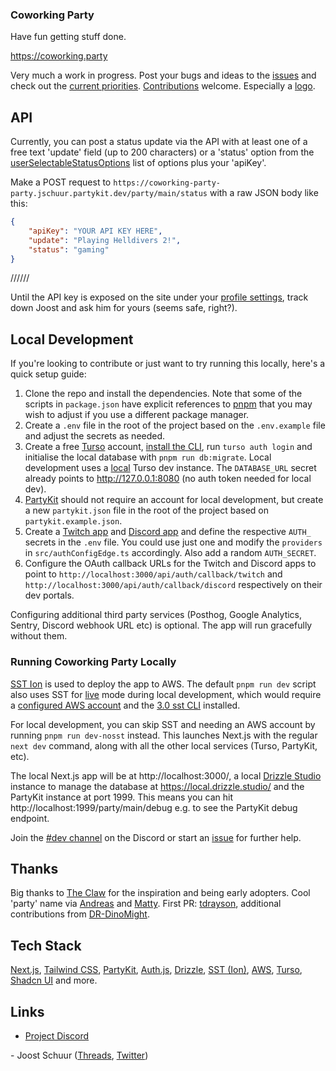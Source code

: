 ### Coworking Party

Have fun getting stuff done.

https://coworking.party

Very much a work in progress. Post your bugs and ideas to the [issues](https://github.com/jschuur/coworking.party/issues) and check out the [current priorities](https://github.com/users/jschuur/projects/7). [Contributions](https://github.com/jschuur/coworking.party/labels/good%20first%20issue) welcome. Especially a [logo](https://github.com/jschuur/coworking.party/issues/17).

## API

Currently, you can post a status update via the API with at least one of a free text 'update' field (up to 200 characters) or a 'status' option from the [userSelectableStatusOptions](./src/statusOptions.ts) list of options plus your 'apiKey'.

Make a POST request to `https://coworking-party-party.jschuur.partykit.dev/party/main/status` with a raw JSON body like this:

```JSON
{
    "apiKey": "YOUR API KEY HERE",
    "update": "Playing Helldivers 2!",
    "status": "gaming"
}
```
//////

Until the API key is exposed on the site under your [profile settings](https://github.com/jschuur/coworking.party/issues/6), track down Joost and ask him for yours (seems safe, right?).

## Local Development

If you're looking to contribute or just want to try running this locally, here's a quick setup guide:

1. Clone the repo and install the dependencies. Note that some of the scripts in `package.json` have explicit references to [pnpm](https://pnpm.io) that you may wish to adjust if you use a different package manager.
2. Create a `.env` file in the root of the project based on the `.env.example` file and adjust the secrets as needed.
3. Create a free [Turso](https://turso.tech/) account, [install the CLI](https://docs.turso.tech/cli/introduction), run `turso auth login` and initialise the local database with `pnpm run db:migrate`. Local development uses a [local](https://docs.turso.tech/local-development) Turso dev instance. The `DATABASE_URL` secret already points to http://127.0.0.1:8080 (no auth token needed for local dev).
4. [PartyKit](https://docs.partykit.io/) should not require an account for local development, but create a new `partykit.json` file in the root of the project based on `partykit.example.json`.
5. Create a [Twitch app](https://dev.twitch.tv/console/apps) and [Discord app](https://discord.com/developers/applications/) and define the respective `AUTH_` secrets in the `.env` file. You could use just one and modify the `providers` in `src/authConfigEdge.ts` accordingly. Also add a random `AUTH_SECRET`.
6. Configure the OAuth callback URLs for the Twitch and Discord apps to point to `http://localhost:3000/api/auth/callback/twitch` and `http://localhost:3000/api/auth/callback/discord` respectively on their dev portals.

Configuring additional third party services (Posthog, Google Analytics, Sentry, Discord webhook URL etc) is optional. The app will run gracefully without them.

### Running Coworking Party Locally

[SST Ion](https://ion.sst.dev/) is used to deploy the app to AWS. The default `pnpm run dev` script also uses SST for [live](https://ion.sst.dev/docs/live/) mode during local development, which would require a [configured AWS account](https://docs.sst.dev/setting-up-aws) and the [3.0 sst CLI](https://ion.sst.dev/docs/reference/cli/) installed.

For local development, you can skip SST and needing an AWS account by running `pnpm run dev-nosst` instead. This launches Next.js with the regular `next dev` command, along with all the other local services (Turso, PartyKit, etc).

The local Next.js app will be at http://localhost:3000/, a local [Drizzle Studio](https://orm.drizzle.team/drizzle-studio/overview) instance to manage the database at https://local.drizzle.studio/ and the PartyKit instance at port 1999. This means you can hit http://localhost:1999/party/main/debug e.g. to see the PartyKit debug endpoint.

Join the [#dev channel](https://discord.com/channels/1236966373549150218/1236966426070482975) on the Discord or start an [issue](https://github.com/jschuur/coworking.party/issues) for further help.

## Thanks

Big thanks to [The Claw](https://theclaw.team/) for the inspiration and being early adopters. Cool 'party' name via [Andreas](https://www.twitch.tv/andreassasdev) and [Matty](https://mattytwo.shoes/). First PR: [tdrayson](https://taylordrayson.com/), additional contributions from [DR-DinoMight](https://github.com/DR-DinoMight).

## Tech Stack

[Next.js](https://nextjs.org), [Tailwind CSS](https://tailwindcss.com), [PartyKit](https://www.partykit.io), [Auth.js](https://authjs.dev), [Drizzle](https://orm.drizzle.team), [SST (Ion)](https://sst.dev), [AWS](https://aws.amazon.com), [Turso](https://turso.tech), [Shadcn UI](https://ui.shadcn.com) and more.

## Links

- [Project Discord](https://discord.gg/g9DtFax7Df)

\- Joost Schuur ([Threads](https://threads.net/@joostschuur), [Twitter](https://twitter.com/joostschuur))

```

```
